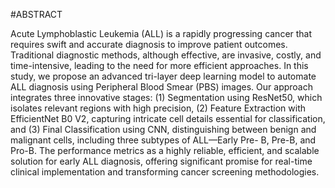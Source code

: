 #ABSTRACT

Acute Lymphoblastic Leukemia (ALL) is a rapidly progressing cancer that requires swift and accurate diagnosis to improve patient 
outcomes. Traditional diagnostic methods, although effective, are invasive, costly, and time-intensive, leading to the need for more 
efficient approaches. In this study, we propose an advanced tri-layer deep learning model to automate ALL diagnosis using Peripheral 
Blood Smear (PBS) images. Our approach integrates three innovative stages: (1) Segmentation using ResNet50, which isolates relevant 
regions with high precision, (2) Feature Extraction with EfficientNet B0 V2, capturing intricate cell details essential for classification, 
and (3) Final Classification using CNN, distinguishing between benign and malignant cells, including three subtypes of ALL—Early 
Pre- B, Pre-B, and Pro-B. The performance metrics as a highly reliable, efficient, and scalable solution for early ALL diagnosis, 
offering significant promise for real-time clinical implementation and transforming cancer screening methodologies.
